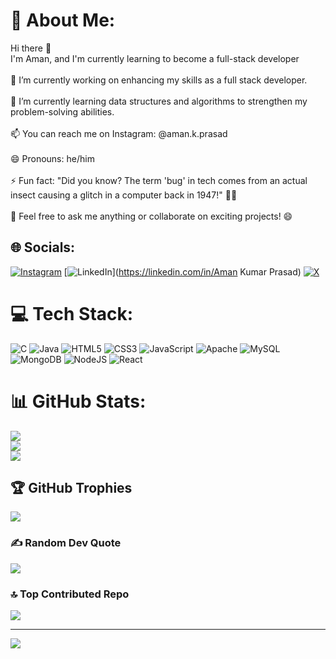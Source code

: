 # 💫 About Me:
Hi there 👋<br>I'm Aman, and I'm currently learning to become a full-stack developer<br><br>🔭 I’m currently working on enhancing my skills as a full stack developer.<br><br>🌱 I’m currently learning data structures and algorithms to strengthen my problem-solving abilities.<br><br>📫 You can reach me on Instagram: @aman.k.prasad<br><br>😄 Pronouns: he/him<br><br>⚡ Fun fact: "Did you know? The term 'bug' in tech comes from an actual insect causing a glitch in a computer back in 1947!" 🐞👾<br><br>👯 Feel free to ask me anything or collaborate on exciting projects! 😄


## 🌐 Socials:
[![Instagram](https://img.shields.io/badge/Instagram-%23E4405F.svg?logo=Instagram&logoColor=white)](https://instagram.com/aman.k.prasad) [![LinkedIn](https://img.shields.io/badge/LinkedIn-%230077B5.svg?logo=linkedin&logoColor=white)](https://linkedin.com/in/Aman Kumar Prasad) [![X](https://img.shields.io/badge/X-black.svg?logo=X&logoColor=white)](https://x.com/@amankum62974752) 

# 💻 Tech Stack:
![C](https://img.shields.io/badge/c-%2300599C.svg?style=for-the-badge&logo=c&logoColor=white) ![Java](https://img.shields.io/badge/java-%23ED8B00.svg?style=for-the-badge&logo=openjdk&logoColor=white) ![HTML5](https://img.shields.io/badge/html5-%23E34F26.svg?style=for-the-badge&logo=html5&logoColor=white) ![CSS3](https://img.shields.io/badge/css3-%231572B6.svg?style=for-the-badge&logo=css3&logoColor=white) ![JavaScript](https://img.shields.io/badge/javascript-%23323330.svg?style=for-the-badge&logo=javascript&logoColor=%23F7DF1E) ![Apache](https://img.shields.io/badge/apache-%23D42029.svg?style=for-the-badge&logo=apache&logoColor=white) ![MySQL](https://img.shields.io/badge/mysql-%2300000f.svg?style=for-the-badge&logo=mysql&logoColor=white) ![MongoDB](https://img.shields.io/badge/MongoDB-%234ea94b.svg?style=for-the-badge&logo=mongodb&logoColor=white) ![NodeJS](https://img.shields.io/badge/node.js-6DA55F?style=for-the-badge&logo=node.js&logoColor=white) ![React](https://img.shields.io/badge/react-%2320232a.svg?style=for-the-badge&logo=react&logoColor=%2361DAFB)
# 📊 GitHub Stats:
![](https://github-readme-stats.vercel.app/api?username=Kumaraman6723&theme=great-gatsby&hide_border=false&include_all_commits=true&count_private=true)<br/>
![](https://github-readme-streak-stats.herokuapp.com/?user=Kumaraman6723&theme=great-gatsby&hide_border=false)<br/>
![](https://github-readme-stats.vercel.app/api/top-langs/?username=Kumaraman6723&theme=great-gatsby&hide_border=false&include_all_commits=true&count_private=true&layout=compact)

## 🏆 GitHub Trophies
![](https://github-profile-trophy.vercel.app/?username=Kumaraman6723&theme=radical&no-frame=false&no-bg=true&margin-w=4)

### ✍️ Random Dev Quote
![](https://quotes-github-readme.vercel.app/api?type=horizontal&theme=radical)

### 🔝 Top Contributed Repo
![](https://github-contributor-stats.vercel.app/api?username=Kumaraman6723&limit=5&theme=dark&combine_all_yearly_contributions=true)

---
[![](https://visitcount.itsvg.in/api?id=Kumaraman6723&icon=0&color=0)](https://visitcount.itsvg.in)

<!-- Proudly created with GPRM ( https://gprm.itsvg.in ) -->
